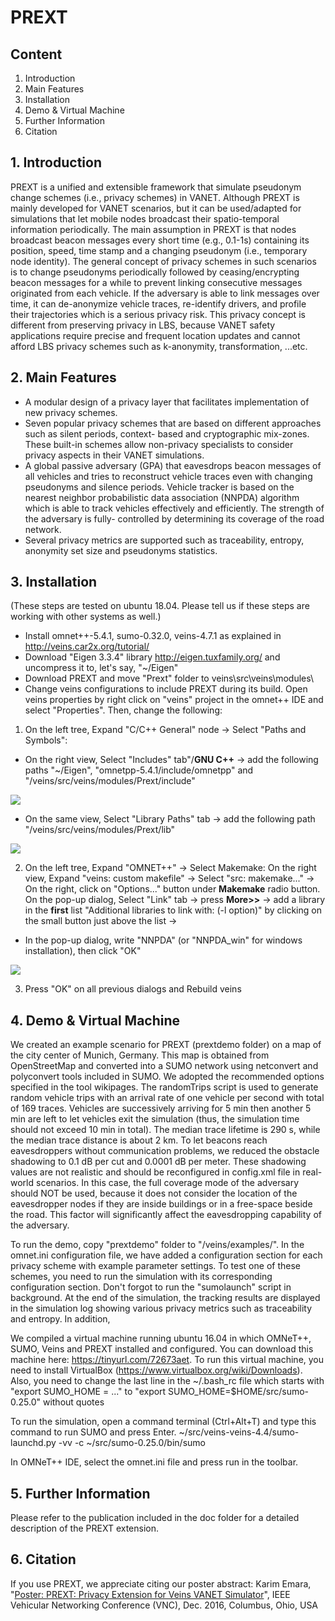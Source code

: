 # PREXT

## Content
1. Introduction
2. Main Features
3. Installation 
4. Demo & Virtual Machine
5. Further Information
6. Citation

## 1. Introduction
PREXT is a unified and extensible framework that simulate pseudonym change schemes (i.e., privacy schemes) in VANET. Although PREXT is mainly developed for VANET scenarios, but it can be used/adapted for simulations that let mobile nodes broadcast their spatio-temporal information periodically. The main assumption in PREXT is that nodes broadcast beacon messages every short time (e.g., 0.1-1s) containing its position, speed, time stamp and a changing pseudonym (i.e., temporary node identity). The general concept of privacy schemes in such scenarios is to change pseudonyms periodically followed by ceasing/encrypting beacon messages for a while to prevent linking consecutive messages originated from each vehicle. If the adversary is able to link messages over time, it can de-anonymize vehicle traces, re-identify drivers, and profile their trajectories which is a serious privacy risk. This privacy concept is different from preserving privacy in LBS, because VANET safety applications require precise and frequent location updates and cannot afford LBS privacy schemes such as k-anonymity, transformation, ...etc. 

## 2. Main Features
- A modular design of a privacy layer that facilitates implementation of new privacy schemes.
- Seven popular privacy schemes that are based on different approaches such as silent periods, context- based and cryptographic mix-zones. These built-in schemes allow non-privacy specialists to consider privacy aspects in their VANET simulations.
- A global passive adversary (GPA) that eavesdrops beacon messages of all vehicles and tries to reconstruct vehicle traces even with changing pseudonyms and silence periods. Vehicle tracker is based on the nearest neighbor probabilistic data association (NNPDA) algorithm which is able to track vehicles effectively and efficiently. The strength of the adversary is fully- controlled by determining its coverage of the road network.
- Several privacy metrics are supported such as traceability, entropy, anonymity set size and pseudonyms statistics.

## 3. Installation 
(These steps are tested on ubuntu 18.04. Please tell us if these steps are working with other systems as well.)
- Install omnet++-5.4.1, sumo-0.32.0, veins-4.7.1 as explained in http://veins.car2x.org/tutorial/
- Download "Eigen 3.3.4" library http://eigen.tuxfamily.org/  and uncompress it to, let's say, "~/Eigen"
- Download PREXT and move "Prext" folder to veins\src\veins\modules\
- Change veins configurations to include PREXT during its build. Open veins properties by right click on "veins" project in the omnet++ IDE and select "Properties". Then, change the following:

1. On the left tree, Expand "C/C++ General" node -> Select "Paths and Symbols":
  * On the right view, Select "Includes" tab"/**GNU C++** ->  add the following paths "~/Eigen", "omnetpp-5.4.1/include/omnetpp" and "/veins/src/veins/modules/Prext/include"

![](img/config1.png?raw=true)

  * On the same view, Select "Library Paths" tab -> add the following path "/veins/src/veins/modules/Prext/lib"

![](img/config2.png?raw=true)

2. On the left tree, Expand "OMNET++" -> Select Makemake: On the right view, Expand "veins: custom makefile" -> Select "src: makemake..." -> On the right, click on "Options..." button under **Makemake** radio button. On the pop-up dialog, Select "Link" tab -> press **More>>** -> add a library in the **first** list "Additional libraries to link with: (-l option)" by clicking on the small button just above the list -> 
  * In the pop-up dialog, write "NNPDA" (or "NNPDA_win" for windows installation), then click "OK"

![](img/config3.png?raw=true)

3. Press "OK" on all previous dialogs and Rebuild veins

## 4. Demo & Virtual Machine
We created an example scenario for PREXT (prextdemo folder) on a map of the city center of Munich, Germany. This map is obtained from OpenStreetMap and converted into a SUMO network using netconvert and polyconvert tools included in SUMO. We adopted the recommended options specified  in the tool wikipages. The randomTrips script is used to generate random vehicle trips with an arrival rate of one vehicle per second with total of 169 traces. Vehicles are successively arriving for 5 min then another 5 min are left to let vehicles exit the simulation (thus, the simulation time should not exceed 10 min in total). The median trace lifetime is 290 s, while the median trace distance is about  2 km. To  let beacons reach eavesdroppers without communication problems, we reduced the obstacle shadowing to 0.1 dB per cut and 0.0001 dB per meter. These shadowing values are not realistic and should be reconfigured in config.xml file in real-world scenarios. In this case, the full coverage mode of the adversary should NOT be used, because it does not consider the location of the eavesdropper nodes if they are inside buildings or in a free-space beside the road. This factor will significantly affect the eavesdropping capability of the adversary.
  
To run the demo, copy "prextdemo" folder to "/veins/examples/". In the omnet.ini configuration file, we have added a configuration section for each privacy scheme with example parameter settings. To test one of these schemes, you need to run the simulation with its corresponding configuration section. Don't forgot to run the "sumolaunch" script in background. At the end of the simulation, the tracking results are displayed in the simulation log showing various privacy metrics such as traceability and entropy. In addition, 

We compiled a virtual machine running ubuntu 16.04 in which OMNeT++, SUMO, Veins and PREXT installed and configured. You can download this machine here: https://tinyurl.com/72673aet. To run this virtual machine, you need to install VirtualBox (https://www.virtualbox.org/wiki/Downloads). Also, you need to change the last line in the ~/.bash_rc file which starts with "export SUMO_HOME = ..." to "export SUMO_HOME=$HOME/src/sumo-0.25.0" without quotes

To run the simulation, open a command terminal (Ctrl+Alt+T) and type this command to run SUMO and press Enter.
~/src/veins-veins-4.4/sumo-launchd.py -vv -c ~/src/sumo-0.25.0/bin/sumo

In OMNeT++ IDE, select the omnet.ini file and press run in the toolbar.

## 5. Further Information
Please refer to the publication included in the doc folder for a detailed description of the PREXT extension.

## 6. Citation
If you use PREXT, we appreciate citing our poster abstract:
Karim Emara, "[Poster: PREXT: Privacy Extension for Veins VANET Simulator](https://ieeexplore.ieee.org/abstract/document/7835979/)", IEEE Vehicular Networking Conference (VNC), Dec. 2016, Columbus, Ohio, USA
